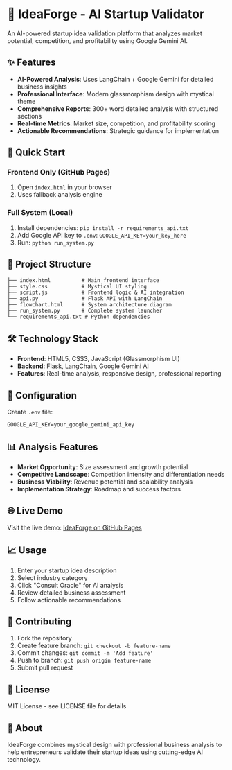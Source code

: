 # 🔮 IdeaForge - AI Startup Validator

An AI-powered startup idea validation platform that analyzes market potential, competition, and profitability using Google Gemini AI.

## ✨ Features

- **AI-Powered Analysis**: Uses LangChain + Google Gemini for detailed business insights
- **Professional Interface**: Modern glassmorphism design with mystical theme
- **Comprehensive Reports**: 300+ word detailed analysis with structured sections
- **Real-time Metrics**: Market size, competition, and profitability scoring
- **Actionable Recommendations**: Strategic guidance for implementation

## 🚀 Quick Start

### Frontend Only (GitHub Pages)
1. Open `index.html` in your browser
2. Uses fallback analysis engine

### Full System (Local)
1. Install dependencies: `pip install -r requirements_api.txt`
2. Add Google API key to `.env`: `GOOGLE_API_KEY=your_key_here`
3. Run: `python run_system.py`

## 📁 Project Structure

```
├── index.html          # Main frontend interface
├── style.css           # Mystical UI styling
├── script.js           # Frontend logic & AI integration
├── api.py              # Flask API with LangChain
├── flowchart.html      # System architecture diagram
├── run_system.py       # Complete system launcher
└── requirements_api.txt # Python dependencies
```

## 🛠️ Technology Stack

- **Frontend**: HTML5, CSS3, JavaScript (Glassmorphism UI)
- **Backend**: Flask, LangChain, Google Gemini AI
- **Features**: Real-time analysis, responsive design, professional reporting

## 🔧 Configuration

Create `.env` file:
```
GOOGLE_API_KEY=your_google_gemini_api_key
```

## 📊 Analysis Features

- **Market Opportunity**: Size assessment and growth potential
- **Competitive Landscape**: Competition intensity and differentiation needs
- **Business Viability**: Revenue potential and scalability analysis
- **Implementation Strategy**: Roadmap and success factors

## 🌐 Live Demo

Visit the live demo: [IdeaForge on GitHub Pages](https://your-username.github.io/ideaforge)

## 📈 Usage

1. Enter your startup idea description
2. Select industry category
3. Click "Consult Oracle" for AI analysis
4. Review detailed business assessment
5. Follow actionable recommendations

## 🤝 Contributing

1. Fork the repository
2. Create feature branch: `git checkout -b feature-name`
3. Commit changes: `git commit -m 'Add feature'`
4. Push to branch: `git push origin feature-name`
5. Submit pull request

## 📄 License

MIT License - see LICENSE file for details

## 🔮 About

IdeaForge combines mystical design with professional business analysis to help entrepreneurs validate their startup ideas using cutting-edge AI technology.